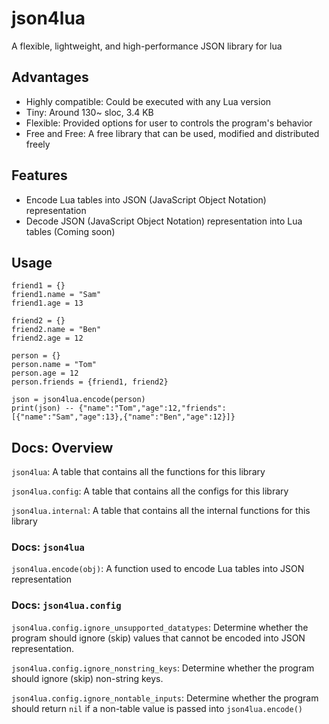 # json4lua
 A flexible, lightweight, and high-performance JSON library for lua

## Advantages
* Highly compatible: Could be executed with any Lua version
* Tiny: Around 130~ sloc, 3.4 KB
* Flexible: Provided options for user to controls the program's behavior
* Free and Free: A free library that can be used, modified and distributed freely

## Features
* Encode Lua tables into JSON (JavaScript Object Notation) representation
* Decode JSON (JavaScript Object Notation) representation into Lua tables (Coming soon)

## Usage
```
friend1 = {}
friend1.name = "Sam"
friend1.age = 13

friend2 = {}
friend2.name = "Ben"
friend2.age = 12

person = {}
person.name = "Tom"
person.age = 12
person.friends = {friend1, friend2}

json = json4lua.encode(person)
print(json) -- {"name":"Tom","age":12,"friends":[{"name":"Sam","age":13},{"name":"Ben","age":12}]}
```
## Docs: Overview
`json4lua`: A table that contains all the functions for this library

`json4lua.config`: A table that contains all the configs for this library

`json4lua.internal`: A table that contains all the internal functions for this library

### Docs: `json4lua`
`json4lua.encode(obj)`: A function used to encode Lua tables into JSON representation

### Docs: `json4lua.config`
`json4lua.config.ignore_unsupported_datatypes`: Determine whether the program should ignore (skip) values that cannot be encoded into JSON representation. 

`json4lua.config.ignore_nonstring_keys`: Determine whether the program should ignore (skip) non-string keys. 

`json4lua.config.ignore_nontable_inputs`: Determine whether the program should return `nil` if a non-table value is passed into `json4lua.encode()`
